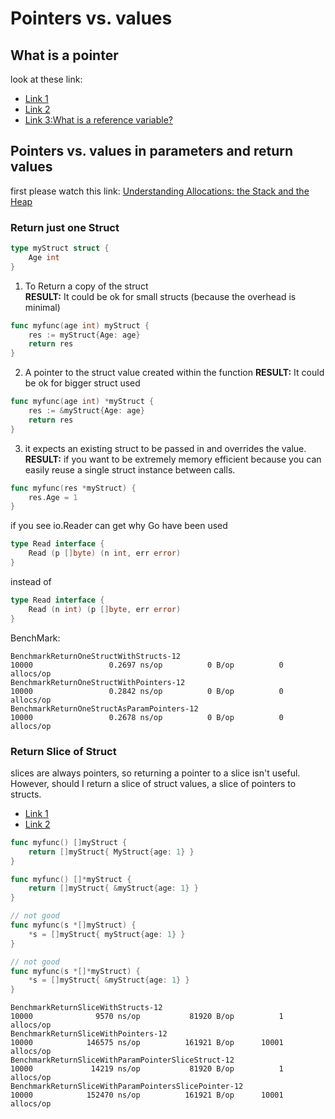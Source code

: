 # Pointers vs. values

## What is a pointer
 look at these link:
 - [Link 1](https://golangbot.com/pointers/)
 - [Link 2](https://dave.cheney.net/2017/04/26/understand-go-pointers-in-less-than-800-words-or-your-money-back)
 - [Link 3:What is a reference variable?](https://dave.cheney.net/2017/04/29/there-is-no-pass-by-reference-in-go)

## Pointers vs. values in parameters and return values
first please watch this link:
[Understanding Allocations: the Stack and the Heap](https://www.youtube.com/watch?v=ZMZpH4yT7M0)

### Return just one Struct
```go
type myStruct struct {
	Age int
}
```
1. To Return a copy of the struct <br/>
**RESULT:** It could be ok for small structs (because the overhead is minimal)
```go
func myfunc(age int) myStruct {
	res := myStruct{Age: age}
	return res
}
```

2. A pointer to the struct value created within the function
**RESULT:** It could be ok for bigger struct used

```go
func myfunc(age int) *myStruct {
    res := &myStruct{Age: age}
	return res
}
```

3. it expects an existing struct to be passed in and overrides the value.<br/>
**RESULT:** if you want to be extremely memory efficient because you can easily reuse a single struct instance between calls.
```go
func myfunc(res *myStruct) {
	res.Age = 1
}
```

if you see io.Reader can get why Go have been used 
```go
type Read interface {
	Read (p []byte) (n int, err error)
}
```
instead of
```go
type Read interface {
	Read (n int) (p []byte, err error)
}
```

BenchMark:
```
BenchmarkReturnOneStructWithStructs-12                             10000                 0.2697 ns/op          0 B/op          0 allocs/op
BenchmarkReturnOneStructWithPointers-12                            10000                 0.2842 ns/op          0 B/op          0 allocs/op
BenchmarkReturnOneStructAsParamPointers-12                         10000                 0.2678 ns/op          0 B/op          0 allocs/op
```

### Return Slice of Struct
slices are always pointers, so returning a pointer to a slice isn't useful. However, should I return a slice of struct values, a slice of pointers to structs.
- [Link 1](https://stackoverflow.com/questions/23542989/pointers-vs-values-in-parameters-and-return-values)
- [Link 2](https://talk.gocasts.ir/t/struct-pointer/260)
```go
func myfunc() []myStruct {
    return []myStruct{ MyStruct{age: 1} }
}

func myfunc() []*myStruct {
    return []myStruct{ &myStruct{age: 1} }
}

// not good
func myfunc(s *[]myStruct) {
    *s = []myStruct{ myStruct{age: 1} }
}

// not good
func myfunc(s *[]*myStruct) {
    *s = []myStruct{ &myStruct{age: 1} }
}
```

```
BenchmarkReturnSliceWithStructs-12                                 10000              9570 ns/op           81920 B/op          1 allocs/op
BenchmarkReturnSliceWithPointers-12                                10000            146575 ns/op          161921 B/op      10001 allocs/op
BenchmarkReturnSliceWithParamPointerSliceStruct-12                 10000             14219 ns/op           81920 B/op          1 allocs/op
BenchmarkReturnSliceWithParamPointersSlicePointer-12               10000            152470 ns/op          161921 B/op      10001 allocs/op
```